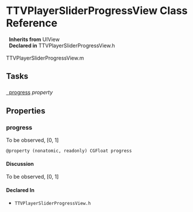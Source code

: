 # TTVPlayerSliderProgressView Class Reference

&nbsp;&nbsp;**Inherits from** UIView  
&nbsp;&nbsp;**Declared in** TTVPlayerSliderProgressView.h<br />  
TTVPlayerSliderProgressView.m  

## Tasks

### 

[&nbsp;&nbsp;progress](#//api/name/progress) *property* 

## Properties

<a name="//api/name/progress" title="progress"></a>
### progress

To be observed, [0, 1]

`@property (nonatomic, readonly) CGFloat progress`

#### Discussion
To be observed, [0, 1]

#### Declared In
* `TTVPlayerSliderProgressView.h`

